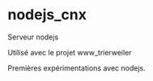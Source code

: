 # nodejs_cnx
Serveur nodejs

Utilisé avec le projet www_trierweiler

Premières expérimentations avec nodejs.
